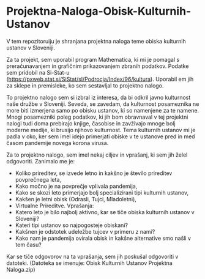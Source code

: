 # Projektna-Naloga-Obisk-Kulturnih-Ustanov

V tem repozitoruiju je shranjana projektna naloga teme obiska kulturnih ustanov v Sloveniji.

Za ta projekt, sem uporabil program Mathematica, ki mi je pomagal s preračunavanjem in grafičnim prikazovanjem zbranih podatkov.
Podatke sem pridobil na Si-Stat-u (https://pxweb.stat.si/SiStat/sl/Podrocja/Index/96/kultura). Uporabil em jih za sklepe in premisleke, ko sem sestavljal to projektno nalogo.

To projektno nalogo sem si izbral iz interesa, da bi odkril javno kulturnost naše družbe v Sloveniji. Seveda, se zavedam, da kulturnost posameznika ne 
more biti izmerjena samo po obisku ustanov, ki so namenjene za te namene. Mnogi posamezniki poleg podatkov, ki jih bom obravnaval v tej projektni nalogi 
tudi doma prebirajo knjige, časobise in zavživajo mnoge bolj moderne medije, ki brusijo njihovo kulturnost. Tema kulturnih ustanov mi je padla v oko, ker 
sem imel idejo primerjati obiske v te ustanove pred in med časom pandemije novega korona virusa.

Za to projektno nalogo, sem imel nekaj ciljev in vprašanj, ki sem jih želel odgovoriti. Zanimalo me je:
- Koliko prireditev, se izvede letno in kakšno je število prireditev povprečnega leta,
- Kako močno je na povprečje vplivala pandemija,
- Kako se skozi leto primerjajo bolj specializirani tipi kulturnih ustanov,
- Kakšen je letni obisk (Odrasli, Tujci, Mladoletni),
- Virtualne Prireditve.
Vprašanja:
- Katero leto je bilo najbolj aktivno, kar se tiče obiska kulturnih ustanov v Sloveniji?
- Kateri tipi ustanov so najpogosteje obiskani?
- Kakšnen je odstotek udeležbe tujcev v primeru z nami?
- Kako nam je pandemija ovirala obisk in kakšne alternative smo našli v tem času?

Kar se tiče odgovorov na ta vprašanja, sem jih poskušal odgovoriti v datoteki.
(Datoteka se imenuje: Obisk Kulturnih Ustanov Projektna Naloga.zip)
